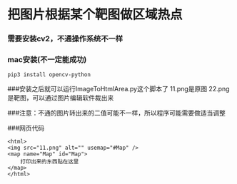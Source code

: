 # 把图片根据某个靶图做区域热点

### 需要安装cv2，不通操作系统不一样
### mac安装(不一定能成功)
```
pip3 install opencv-python
```
###安装之后就可以运行ImageToHtmlArea.py这个脚本了
11.png是原图
22.png是靶图，可以通过图片编辑软件裁出来


###注意：不通的图片转出来的二值可能不一样，所以程序可能需要做适当调整


###网页代码
```
<html>
<img src="11.png" alt="" usemap="#Map" />
<map name="Map" id="Map">
    打印出来的东西贴在这里
</map>
</html>
```
